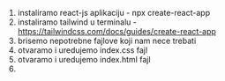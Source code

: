 1. instaliramo react-js aplikaciju - npx create-react-app
2. instaliramo tailwind u terminalu - https://tailwindcss.com/docs/guides/create-react-app
3. brisemo nepotrebne fajlove koji nam nece trebati
4. otvaramo i uredujemo index.css fajl
5. otvaramo i uredujemo index.html fajl
6.  